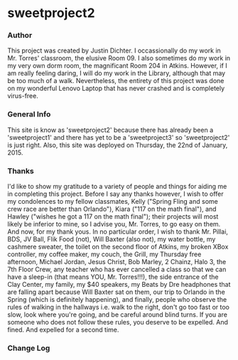 # sweetproject2
### Author
This project was created by Justin Dichter.  I occassionally do my work in Mr. Torres' classroom, the elusive Room 09.  I also sometimes do my work in my very own dorm room, the magnificant Room 204 in Atkins.  However, if I am really feeling daring, I will do my work in the Library, although that may be too much of a walk.  Nevertheless, the entirety of this project was done on my wonderful Lenovo Laptop that has never crashed and is completely virus-free.
### General Info
This site is know as 'sweetproject2' because there has already been a 'sweetproject1' and there has yet to be a 'sweetproject3' so 'sweetproject2' is just right.  Also, this site was deployed on Thursday, the 22nd of January, 2015.
### Thanks
I'd like to show my gratitude to a variety of people and things for aiding me in completing this project.  Before I say any thanks however, I wish to offer my condolences to my fellow classmates, Kelly ("Spring Fling and some crew race are better than Orlando"), Kiara ("117 on the math final"), and Hawley ("wishes he got a 117 on the math final"); their projects will most likely be inferior to mine, so I advise you, Mr. Torres, to go easy on them.  And now, for my thank yous.  In no particular order, I wish to thank Mr. Pillai, BDS, JV Ball, Flik Food (not), Will Baxter (also not), my water bottle, my cashmere sweater, the toilet on the second floor of Atkins, my broken XBox controller, my coffee maker, my couch, the Grill, my Thursday free afternoon, Michael Jordan, Jesus Christ, Bob Marley, 2 Chainz, Halo 3, the 7th Floor Crew, any teacher who has ever cancelled a class so that we can have a sleep-in (that means YOU, Mr. Torres!!!), the side entrance of the Clay Center, my family, my $40 speakers, my Beats by Dre headphones that are falling apart because Will Baxter sat on them, our trip to Orlando in the Spring (which is definitely happening), and finally, people who observe the rules of walking in the hallways i.e. walk to the right, don't go too fast or too slow, look where you're going, and be careful around blind turns.  If you are someone who does not follow these rules, you deserve to be expelled.  And fined.  And expelled for a second time.
### Change Log
